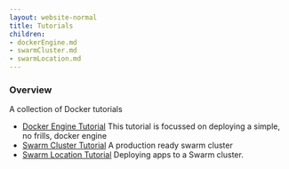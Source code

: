 ```yaml
---
layout: website-normal
title: Tutorials
children:
- dockerEngine.md
- swarmCluster.md
- swarmLocation.md
---
```


### Overview
A collection of Docker tutorials


* [Docker Engine Tutorial](dockerEngine.html) This tutorial is focussed on deploying a simple, no frills, docker engine
* [Swarm Cluster Tutorial](swarmCluster.html/) A production ready swarm cluster
* [Swarm Location Tutorial](swarmLocation.html) Deploying apps to a Swarm cluster. 